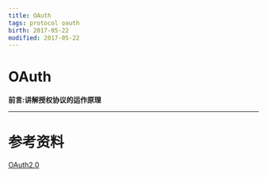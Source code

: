 ```yaml
---
title: OAuth    
tags: protocol oauth      
birth: 2017-05-22      
modified: 2017-05-22      
---
```


OAuth
===
**前言:讲解授权协议的运作原理**

---

# 参考资料
[OAuth2.0](https://oauth.net/2/)
